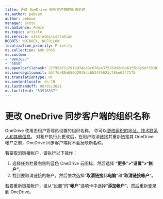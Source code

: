 ```yaml
---
title: 更改 OneDrive 同步客户端的组织名称
ms.author: pebaum
author: pebaum
manager: scotv
ms.audience: Admin
ms.topic: article
ms.service: o365-administration
ROBOTS: NOINDEX, NOFOLLOW
localization_priority: Priority
ms.collection: Adm_O365
ms.custom:
- "9003077"
- "5850"
ms.openlocfilehash: 217998f1c2912d74c89c676e4375769d2c0eb3f5b8e5df303071bc3c51ef74d5
ms.sourcegitcommit: b5f7da89a650d2915dc652449623c78be6247175
ms.translationtype: HT
ms.contentlocale: zh-CN
ms.lasthandoff: 08/05/2021
ms.locfileid: "53916837"
---
```

# <a name="change-the-organization-name-for-the-onedrive-sync-client"></a>更改 OneDrive 同步客户端的组织名称

OneDrive 使用由租户管理员设置的组织名称。  你可以[更改组织的地址、技术联系人和其他信息](https://docs.microsoft.com/microsoft-365/admin/manage/change-address-contact-and-more)。 对租户执行此更改后，在用户取消链接并重新链接其 OneDrive 帐户之前，OneDrive 同步客户端将不会反映新名称。

若要取消链接帐户，请执行以下操作：

1. 选择任务栏最右侧的蓝色 OneDrive 云图标，然后选择 **“更多”>“设置”>“帐户”**。
2. 找到要取消链接的帐户，然后依次选择“**取消链接此电脑**”和“**取消链接帐户**”。

若要重新链接帐户，请从“设置”的“**帐户**”选项卡中选择“**添加帐户**”，然后重新登录到 OneDrive。